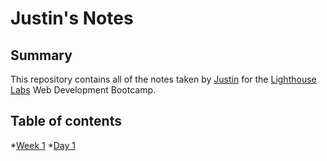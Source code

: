 # Justin's Notes

## Summary
  This repository contains all of the notes taken by [Justin](https://github.com/qwhat) for the [Lighthouse Labs](https://www.lighthouselabs.ca/?gclid=EAIaIQobChMI5oyu267c3wIVCShpCh3sVQ4sEAAYASAAEgIxZPD_BwE) Web Development Bootcamp.

## Table of contents
*[Week 1](/Week_1)
  *[Day 1](/Week_1/Day_1)
